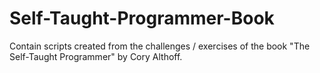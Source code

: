 # Self-Taught-Programmer-Book
Contain scripts created from the challenges / exercises of the book "The Self-Taught Programmer" by Cory Althoff. 
